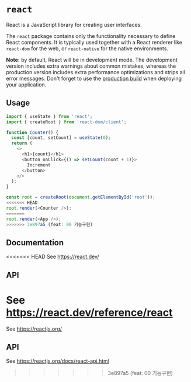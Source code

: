 # `react`

React is a JavaScript library for creating user interfaces.

The `react` package contains only the functionality necessary to define React components. It is typically used together with a React renderer like `react-dom` for the web, or `react-native` for the native environments.

**Note:** by default, React will be in development mode. The development version includes extra warnings about common mistakes, whereas the production version includes extra performance optimizations and strips all error messages. Don't forget to use the [production build](https://reactjs.org/docs/optimizing-performance.html#use-the-production-build) when deploying your application.

## Usage

```js
import { useState } from 'react';
import { createRoot } from 'react-dom/client';

function Counter() {
  const [count, setCount] = useState(0);
  return (
    <>
      <h1>{count}</h1>
      <button onClick={() => setCount(count + 1)}>
        Increment
      </button>
    </>
  );
}

const root = createRoot(document.getElementById('root'));
<<<<<<< HEAD
root.render(<Counter />);
=======
root.render(<App />);
>>>>>>> 3e897a5 (feat: 00 기능구현)
```

## Documentation

<<<<<<< HEAD
See https://react.dev/

## API

See https://react.dev/reference/react
=======
See https://reactjs.org/

## API

See https://reactjs.org/docs/react-api.html
>>>>>>> 3e897a5 (feat: 00 기능구현)

